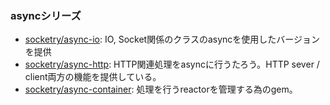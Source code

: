 ### asyncシリーズ

* [socketry/async-io](https://github.com/socketry/async-io): IO, Socket関係のクラスのasyncを使用したバージョンを提供
* [socketry/async-http](https://github.com/socketry/async-http): HTTP関連処理をasyncに行うたろう。HTTP sever / client両方の機能を提供している。
* [socketry/async-container](https://github.com/socketry/async-container): 処理を行うreactorを管理する為のgem。
